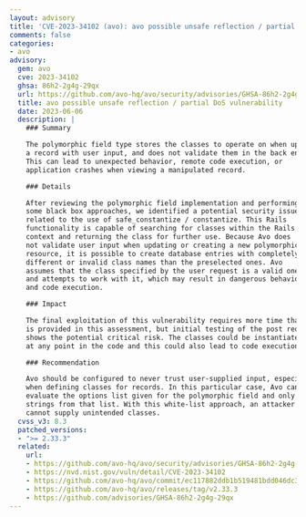 ```yaml
---
layout: advisory
title: 'CVE-2023-34102 (avo): avo possible unsafe reflection / partial DoS vulnerability'
comments: false
categories:
- avo
advisory:
  gem: avo
  cve: 2023-34102
  ghsa: 86h2-2g4g-29qx
  url: https://github.com/avo-hq/avo/security/advisories/GHSA-86h2-2g4g-29qx
  title: avo possible unsafe reflection / partial DoS vulnerability
  date: 2023-06-06
  description: |
    ### Summary

    The polymorphic field type stores the classes to operate on when updating
    a record with user input, and does not validate them in the back end.
    This can lead to unexpected behavior, remote code execution, or
    application crashes when viewing a manipulated record.

    ### Details

    After reviewing the polymorphic field implementation and performing
    some black box approaches, we identified a potential security issue
    related to the use of safe_constantize / constantize. This Rails
    functionality is capable of searching for classes within the Rails
    context and returning the class for further use. Because Avo does
    not validate user input when updating or creating a new polymorphic
    resource, it is possible to create database entries with completely
    different or invalid class names than the preselected ones. Avo
    assumes that the class specified by the user request is a valid one
    and attempts to work with it, which may result in dangerous behavior
    and code execution.

    ### Impact

    The final exploitation of this vulnerability requires more time than
    is provided in this assessment, but initial testing of the post request
    shows the potential critical risk. The classes could be instantiated
    at any point in the code and this could also lead to code execution.

    ### Recommendation

    Avo should be configured to never trust user-supplied input, especially
    when defining classes for records. In this particular case, Avo can
    evaluate the options list given for the polymorphic field and only allow
    strings from that list. With this white-list approach, an attacker
    cannot supply unintended classes.
  cvss_v3: 8.3
  patched_versions:
  - ">= 2.33.3"
  related:
    url:
    - https://github.com/avo-hq/avo/security/advisories/GHSA-86h2-2g4g-29qx
    - https://nvd.nist.gov/vuln/detail/CVE-2023-34102
    - https://github.com/avo-hq/avo/commit/ec117882ddb1b519481bdd046dc3cfa4474e6e17
    - https://github.com/avo-hq/avo/releases/tag/v2.33.3
    - https://github.com/advisories/GHSA-86h2-2g4g-29qx
---
```

